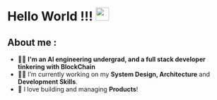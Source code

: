 <link href="style.css" rel="stylesheet"></link>

# **Hello World** !!! <img src="https://media.tenor.com/Og0XNCa_vo8AAAAj/qoobee-hi.gif" width="30px">

## **About me** :

- 👨‍🏭 **I'm an AI engineering undergrad, and a full stack developer tinkering with BlockChain** 
- 👨‍💻 I’m currently working on my **System Design, Architecture** and **Development Skills**.
- 👷 I love building and managing **Products**!
